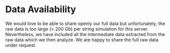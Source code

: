 # Data Availability

We would love to be able to share openly our full data but unfortunately, the raw data
is too large (> 200 Gb) per string simulation for this server. Nevertheless, we have
included all the intermediate data extracted from the raw data which we then analyze. We
are happy to share the full raw data under request.
